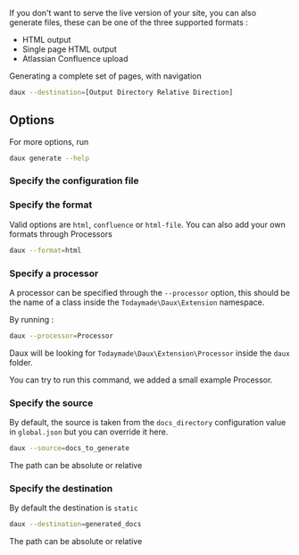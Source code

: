 
If you  don't want to serve the live version of your site, you can also generate files, these can be one of the three supported formats :

- HTML output
- Single page HTML output
- Atlassian Confluence upload

Generating a complete set of pages, with navigation

```bash
daux --destination=[Output Directory Relative Direction]
```

## Options

For more options, run 

```bash
daux generate --help
```

### Specify the configuration file

### Specify the format

Valid options are `html`, `confluence` or `html-file`.
You can also add your own formats through Processors

```bash
daux --format=html
```

### Specify a processor

A processor can be specified through the  `--processor` option, this should be the name of a class inside the `Todaymade\Daux\Extension` namespace.

By running :

```bash
daux --processor=Processor
```

Daux will be looking for `Todaymade\Daux\Extension\Processor` inside the `daux` folder.

You can try to run this command, we added a small example Processor.

### Specify the source

By default, the source is taken from the `docs_directory` configuration value in `global.json` but you can override it here.

```bash
daux --source=docs_to_generate
```

The path can be absolute or relative

### Specify the destination

By default the destination is `static`

```bash
daux --destination=generated_docs
```

The path can be absolute or relative
